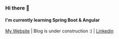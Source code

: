 ### Hi there 👋

#### I'm currently learning Spring Boot & Angular

[My Website](https://www.alxtr42.com/) | Blog is under construction :) | [Linkedin](https://www.linkedin.com/in/alxtr42/)
